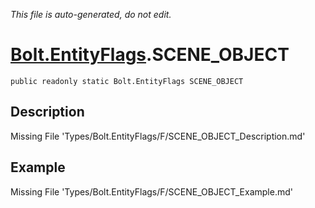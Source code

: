 *This file is auto-generated, do not edit.*

# [Bolt.EntityFlags](Types/Bolt.EntityFlags.md).SCENE_OBJECT
`public readonly static Bolt.EntityFlags SCENE_OBJECT`
## Description
Missing File 'Types/Bolt.EntityFlags/F/SCENE_OBJECT_Description.md'
## Example
Missing File 'Types/Bolt.EntityFlags/F/SCENE_OBJECT_Example.md'
